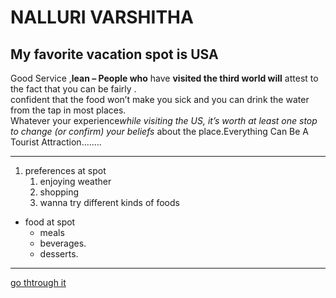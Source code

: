 # NALLURI VARSHITHA
## My favorite vacation spot is USA
Good Service ,**lean – People who** have **visited the third world will** attest to the fact that you can be fairly .<br>confident that the food won’t make you sick and you can drink the water from the tap in most places.<br> Whatever your experience*while visiting the US, it’s worth at least one stop to change (or confirm) your beliefs* about the place.Everything Can Be A Tourist Attraction........

---

      
1. preferences at spot<br>
    1. enjoying weather
    2. shopping 
    3. wanna try different kinds of foods

* food at spot 
    * meals
    * beverages.
    * desserts.

---

[go thtrough it ](https://github.com/varshithanalluri/my2-Nalluri/blob/main/MyStats.md)


